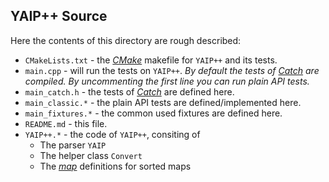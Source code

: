 ## YAIP++ Source ##

Here the contents of this directory are rough described:

* <code>CMakeLists.txt</code> - the [*CMake*](https://cmake.org/ "CMake") makefile for <code>YAIP++</code> and its tests.
* <code>main.cpp</code> - will run the tests on <code>YAIP++</code>. *By default the tests of [*Catch*](https://github.com/philsquared/Catch "Catch") are compiled. By uncommenting the first line you can run plain API tests.*
* <code>main_catch.h</code> - the tests of [*Catch*](https://github.com/philsquared/Catch "Catch") are defined here.
* <code>main_classic.*</code> - the plain API tests are defined/implemented here.
* <code>main_fixtures.*</code> - the common used fixtures are defined here.
* <code>README.md</code> - this file.
* <code>YAIP++.*</code> - the code of <code>YAIP++</code>, consiting of
   * The parser <code>YAIP</code>
   * The helper class <code>Convert</code>
   * The [*map*](http://en.cppreference.com/w/cpp/container/map) definitions for sorted maps
